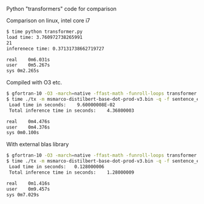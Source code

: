 Python "transformers" code for comparison

Comparison on linux, intel core i7

```bash
$ time python transformer.py 
load time: 3.760972738265991
21
inferenece time: 0.37131738662719727

real	0m6.031s
user	0m5.267s
sys	0m2.265s
```

Compiled with O3 etc.

```bash
$ gfortran-10 -O3 -march=native -ffast-math -funroll-loops transformer.f90 -o tx
$ time ./tx -m msmarco-distilbert-base-dot-prod-v3.bin -q -f sentence_ex.txt --time
 Load time in seconds:    9.60000008E-02
 Total inference time in seconds:    4.36800003    

real	0m4.476s
user	0m4.376s
sys	0m0.100s
```

With external blas library

```bash
$ gfortran-10 -O3 -march=native -ffast-math -funroll-loops transformer.f90 -fexternal-blas -lopenblas -o tx
$ time ./tx -m msmarco-distilbert-base-dot-prod-v3.bin -q -f sentence_ex.txt --time
 Load time in seconds:   0.128000006    
 Total inference time in seconds:    1.28000009    

real	0m1.416s
user	0m9.457s
sys	0m7.029s
```
